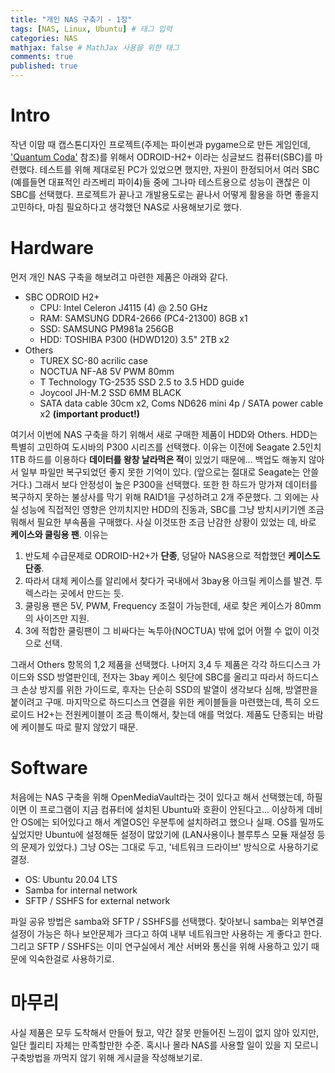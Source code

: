 ```yaml
---
title: "개인 NAS 구축기 - 1장"
tags: [NAS, Linux, Ubuntu] # 태그 입력
categories: NAS
mathjax: false # MathJax 사용을 위한 태그
comments: true
published: true
---
```


# Intro
작년 이맘 때 캡스톤디자인 프로젝트(주제는 파이썬과 pygame으로 만든 게임인데, ['Quantum Coda'](https://github.com/jiwonchoi-phys/QuantumCoda) 참조)를 위해서 ODROID-H2+ 이라는 싱글보드 컴퓨터(SBC)를 마련했다.
테스트를 위해 제대로된 PC가 있었으면 했지만, 자원이 한정되어서 여러 SBC (예를들면 대표적인 라즈베리 파이4)들 중에 그나마 테스트용으로 성능이 괜찮은 이 SBC를 선택했다. 프로젝트가 끝나고 개발용도로는 끝나서
어떻게 활용을 하면 좋을지 고민하다, 마침 필요하다고 생각했던 NAS로 사용해보기로 했다.

# Hardware
먼저 개인 NAS 구축을 해보려고 마련한 제품은 아래와 같다.

- SBC ODROID H2+
    - CPU: Intel Celeron J4115 (4) @ 2.50 GHz
    - RAM: SAMSUNG DDR4-2666 (PC4-21300) 8GB x1
    - SSD: SAMSUNG PM981a 256GB
    - HDD: TOSHIBA P300 (HDWD120) 3.5" 2TB x2
- Others
    - TUREX SC-80 acrilic case
    - NOCTUA NF-A8 5V PWM 80mm
    - T Technology TG-2535 SSD 2.5 to 3.5 HDD guide
    - Joycool JH-M.2 SSD 6MM BLACK
    - SATA data cable 30cm x2, Coms ND626 mini 4p / SATA power cable x2 **(important product!)**

여기서 이번에 NAS 구축을 하기 위해서 새로 구매한 제품이 HDD와 Others. HDD는 특별히 고민하여 도시바의 P300 시리즈를 선택했다. 이유는 이전에 Seagate 2.5인치 1TB 하드를 이용하다
**데이터를 왕창 날라먹은 적**이 있었기 때문에... 백업도 해놓지 않아서 일부 파일만 복구되었던 좋지 못한 기억이 있다. (앞으로는 절대로 Seagate는 안쓸거다.) 
그래서 보다 안정성이 높은 P300을 선택했다. 또한 한 하드가 망가져 데이터를 복구하지 못하는 불상사를 막기 위해
RAID1을 구성하려고 2개 주문했다. 그 외에는 사실 성능에 직접적인 영향은 안끼치지만 HDD의 진동과, SBC를 그냥 방치시키기엔 조금 뭐해서 필요한 부속품을 구매했다. 사실 이것또한 조금 난감한 상황이 있었는 데, 바로 **케이스와 쿨링용 팬**. 이유는

1. 반도체 수급문제로 ODROID-H2+가 **단종**, 덩달아 NAS용으로 적합했던 **케이스도 단종**.
2. 따라서 대체 케이스를 알리에서 찾다가 국내에서 3bay용 아크릴 케이스를 발견. 투렉스라는 곳에서 만드는 듯.
3. 쿨링용 팬은 5V, PWM, Frequency 조절이 가능한데, 새로 찾은 케이스가 80mm의 사이즈만 지원.
4. 3에 적합한 쿨링팬이 그 비싸다는 녹투아(NOCTUA) 밖에 없어 어쩔 수 없이 이것으로 선택.

그래서 Others 항목의 1,2 제품을 선택했다. 나머지 3,4 두 제품은 각각 하드디스크 가이드와 SSD 방열판인데, 전자는 3bay 케이스 윗단에 SBC를 올리고 따라서 하드디스크 손상 방지를 위한 가이드로,
후자는 단순히 SSD의 발열이 생각보다 심해, 방열판을 붙이려고 구매. 마지막으로 하드디스크 연결을 위한 케이블들을 마련했는데, 특히 오드로이드 H2+는 전원케이블이 조금 특이해서, 찾는데 애를 먹었다. 제품도 단종되는 바람에
케이블도 따로 팔지 않았기 때문.

# Software
처음에는 NAS 구축을 위해 OpenMediaVault라는 것이 있다고 해서 선택했는데, 하필이면 이 프로그램이 지금 컴퓨터에 설치된 Ubuntu와 호환이 안된다고... 이상하게 데비안 OS에는 되어있다고 해서 계열OS인 우분투에 설치하려고 했으나
실패. OS를 밀까도 싶었지만 Ubuntu에 설정해둔 설정이 많았기에 (LAN사용이나 블루투스 모듈 재설정 등의 문제가 있었다.) 그냥 OS는 그대로 두고, '네트워크 드라이브' 방식으로 사용하기로 결정.

- OS: Ubuntu 20.04 LTS
- Samba for internal network
- SFTP / SSHFS for external network

파일 공유 방법은 samba와 SFTP / SSHFS를 선택했다. 찾아보니 samba는 외부연결 설정이 가능은 하나 보안문제가 크다고 하여 내부 네트워크만 사용하는 게 좋다고 한다. 그리고 SFTP / SSHFS는 이미 연구실에서 계산 서버와 통신을 위해
사용하고 있기 때문에 익숙한걸로 사용하기로.

# 마무리
사실 제품은 모두 도착해서 만들어 뒀고, 약간 잘못 만들어진 느낌이 없지 않아 있지만, 일단 퀄리티 자체는 만족할만한 수준.
혹시나 몰라 NAS를 사용할 일이 있을 지 모르니 구축방법을 까먹지 않기 위해 게시글을 작성해보기로.